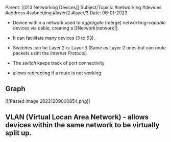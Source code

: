 
Parent: [[013 Networking Devices]]
Subject/Topics: #networking #devices #address #subnetting #layer/2 #layer/3
Date: 06-01-2023


- Device within a network used to *aggregate* (merge) *networking-capable* devices via cable, creating a [[Network|network]].
- It can facilitate many devices (3 to 63).

- Switches can be Layer 2 or Layer 3 (Same as Layer 2 ones but can route packets usint the *Internet Protocol*)

- The *switch* keeps track of port connectivity
- allows redirecting if a route is not working

## Graph

![[Pasted image 20221209000854.png]]

## **VLAN** (Virtual Locan Area Network) -  allows devices within the same network to be virtually split up.


